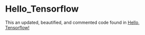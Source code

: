 # Hello_Tensorflow

This an updated, beautified, and commented code found in [Hello, Tensorflow!](https://www.oreilly.com/learning/hello-tensorflow)
